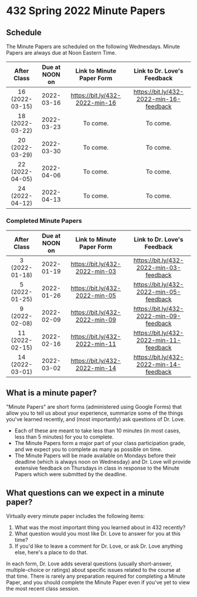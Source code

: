 # 432 Spring 2022 Minute Papers 

## Schedule

The Minute Papers are scheduled on the following Wednesdays. Minute Papers are always due at Noon Eastern Time.

After Class | Due at NOON on | Link to Minute Paper Form | Link to Dr. Love's Feedback
:-----------: | :-----: | :------: | :--------:
16 (2022-03-15) | 2022-03-16 | https://bit.ly/432-2022-min-16 | https://bit.ly/432-2022-min-16-feedback
18 (2022-03-22) | 2022-03-23 | To come. | To come.
20 (2022-03-29) | 2022-03-30 | To come. | To come.
22 (2022-04-05) | 2022-04-06 | To come. | To come.
24 (2022-04-12) | 2022-04-13 | To come. | To come.

### Completed Minute Papers

After Class | Due at NOON on | Link to Minute Paper Form | Link to Dr. Love's Feedback
:-----------: | :-----: | :------: | :--------:
3 (2022-01-18) | 2022-01-19 | https://bit.ly/432-2022-min-03 | https://bit.ly/432-2022-min-03-feedback
5 (2022-01-25) | 2022-01-26 | https://bit.ly/432-2022-min-05 | https://bit.ly/432-2022-min-05-feedback
9 (2022-02-08) | 2022-02-09 | https://bit.ly/432-2022-min-09 | https://bit.ly/432-2022-min-09-feedback
11 (2022-02-15) | 2022-02-16 | https://bit.ly/432-2022-min-11 | https://bit.ly/432-2022-min-11-feedback
14 (2022-03-01) | 2022-03-02 | https://bit.ly/432-2022-min-14 | https://bit.ly/432-2022-min-14-feedback

## What is a minute paper?

"Minute Papers" are short forms (administered using Google Forms) that allow you to tell us about your experience, summarize some of the things you've learned recently, and (most importantly) ask questions of Dr. Love. 

- Each of these are meant to take less than 10 minutes (in most cases, less than 5 minutes) for you to complete. 
- The Minute Papers form a major part of your class participation grade, and we expect you to complete as many as possible on time. 
- The Minute Papers will be made available on Mondays before their deadline (which is always noon on Wednesday) and Dr. Love will provide extensive feedback on Thursdays in class in response to the Minute Papers which were submitted by the deadline.

## What questions can we expect in a minute paper?

Virtually every minute paper includes the following items:

1. What was the most important thing you learned about in 432 recently?
2. What question would you most like Dr. Love to answer for you at this time?
3. If you'd like to leave a comment for Dr. Love, or ask Dr. Love anything else, here's a place to do that.

In each form, Dr. Love adds several questions (usually short-answer, multiple-choice or ratings) about specific issues related to the course at that time. There is rarely any preparation required for completing a Minute Paper, and you should complete the Minute Paper even if you've yet to view the most recent class session.

